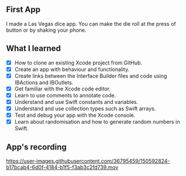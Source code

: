 ## First App

I made a Las Vegas dice app. You can make the die roll at the press of button or by shaking your phone. 

## What I learned


- [x] How to clone an existing Xcode project from GitHub.
- [x] Create an app with behaviour and functionality.
- [x] Create links between the Interface Builder files and code using IBActions and IBOutlets.
- [x] Get familiar with the Xcode code editor.
- [x] Learn to use comments to annotate code.
- [x] Understand and use Swift constants and variables.
- [x] Understand and use collection types such as Swift arrays.
- [x] Test and debug your app with the Xcode console.
- [x] Learn about randomisation and how to generate random numbers in Swift.

## App's recording


https://user-images.githubusercontent.com/36795459/150592824-b17bcab4-6d0f-4184-b1f5-f3ab3c2fd739.mov



